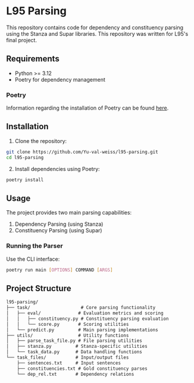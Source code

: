 # L95 Parsing

This repository contains code for dependency and constituency parsing using the Stanza and Supar libraries.
This repository was written for L95's final project.

## Requirements

- Python >= 3.12
- Poetry for dependency management

### Poetry

Information regarding the installation of Poetry can be found [here](https://python-poetry.org/docs/#installation).

## Installation

1. Clone the repository:

```bash
git clone https://github.com/Yu-val-weiss/l95-parsing.git
cd l95-parsing
```

2. Install dependencies using Poetry:

```bash
poetry install
```

## Usage

The project provides two main parsing capabilities:

1. Dependency Parsing (using Stanza)
2. Constituency Parsing (using Supar)

### Running the Parser

Use the CLI interface:

```bash
poetry run main [OPTIONS] COMMAND [ARGS]
```

## Project Structure

```txt
l95-parsing/
├── task/                   # Core parsing functionality
│   ├── eval/              # Evaluation metrics and scoring
│   │   ├── constituency.py # Constituency parsing evaluation
│   │   └── score.py       # Scoring utilities
│   └── predict.py         # Main parsing implementations
├── utils/                 # Utility functions
│   ├── parse_task_file.py # File parsing utilities
│   ├── stanza.py         # Stanza-specific utilities  
│   └── task_data.py      # Data handling functions
└── task_files/           # Input/output files
    ├── sentences.txt     # Input sentences
    ├── constituencies.txt # Gold constituency parses
    └── dep_rel.txt       # Dependency relations
```
